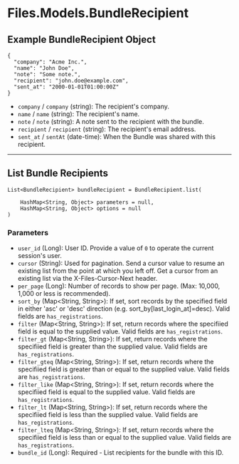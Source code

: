 # Files.Models.BundleRecipient

## Example BundleRecipient Object

```
{
  "company": "Acme Inc.",
  "name": "John Doe",
  "note": "Some note.",
  "recipient": "john.doe@example.com",
  "sent_at": "2000-01-01T01:00:00Z"
}
```

* `company` / `company`  (string): The recipient's company.
* `name` / `name`  (string): The recipient's name.
* `note` / `note`  (string): A note sent to the recipient with the bundle.
* `recipient` / `recipient`  (string): The recipient's email address.
* `sent_at` / `sentAt`  (date-time): When the Bundle was shared with this recipient.


---

## List Bundle Recipients

```
List<BundleRecipient> bundleRecipient = BundleRecipient.list(
    
    HashMap<String, Object> parameters = null,
    HashMap<String, Object> options = null
)
```

### Parameters

* `user_id` (Long): User ID.  Provide a value of `0` to operate the current session's user.
* `cursor` (String): Used for pagination.  Send a cursor value to resume an existing list from the point at which you left off.  Get a cursor from an existing list via the X-Files-Cursor-Next header.
* `per_page` (Long): Number of records to show per page.  (Max: 10,000, 1,000 or less is recommended).
* `sort_by` (Map<String, String>): If set, sort records by the specified field in either 'asc' or 'desc' direction (e.g. sort_by[last_login_at]=desc). Valid fields are `has_registrations`.
* `filter` (Map<String, String>): If set, return records where the specifiied field is equal to the supplied value. Valid fields are `has_registrations`.
* `filter_gt` (Map<String, String>): If set, return records where the specifiied field is greater than the supplied value. Valid fields are `has_registrations`.
* `filter_gteq` (Map<String, String>): If set, return records where the specifiied field is greater than or equal to the supplied value. Valid fields are `has_registrations`.
* `filter_like` (Map<String, String>): If set, return records where the specifiied field is equal to the supplied value. Valid fields are `has_registrations`.
* `filter_lt` (Map<String, String>): If set, return records where the specifiied field is less than the supplied value. Valid fields are `has_registrations`.
* `filter_lteq` (Map<String, String>): If set, return records where the specifiied field is less than or equal to the supplied value. Valid fields are `has_registrations`.
* `bundle_id` (Long): Required - List recipients for the bundle with this ID.
